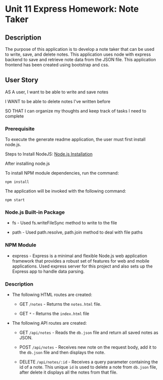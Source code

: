# Unit 11 Express Homework: Note Taker

## Description

The purpose of this application is to develop a note taker that can be used to write, save, and delete notes. This application uses node with express backend to save and retrieve note data from the JSON file. This application frontend has been created using bootstrap and css. 

## User Story

AS A user, I want to be able to write and save notes

I WANT to be able to delete notes I've written before

SO THAT I can organize my thoughts and keep track of tasks I need to complete

### Prerequisite

To execute the generate readme application, the user must first install node.js.

Steps to Install NodeJS: [Node.js Installation](https://docs.npmjs.com/downloading-and-installing-node-js-and-npm#windows-node-version-managers)

After installing node.js

To install NPM module dependencies, run the command:

```
npm install
```

The application will be invoked with the following command:

```
npm start
```

### Node.js Built-in Package

* fs -  Used fs.writeFileSync method to write to the file

* path - Used path.resolve, path.join method to deal with file paths


### NPM Module

* express - Express is a minimal and flexible Node.js web application framework that provides a robust set of features for web and mobile applications. Used express server for this project and also sets up the Express app to handle data parsing.

### Description

* The following HTML routes are created:

  * GET `/notes` - Returns the `notes.html` file.

  * GET `*`      - Returns the `index.html` file

* The following API routes are created:

  * GET `/api/notes`  - Reads the `db.json` file and return all saved notes as JSON.

  * POST `/api/notes` - Receives new note on the request body, add it to the `db.json` file and then displays the note.

  * DELETE `/api/notes/:id` - Receives a query parameter containing the id of a note. This unique `id` is used to delete a note from `db.json` file, after delete it displays all the notes from that file.


